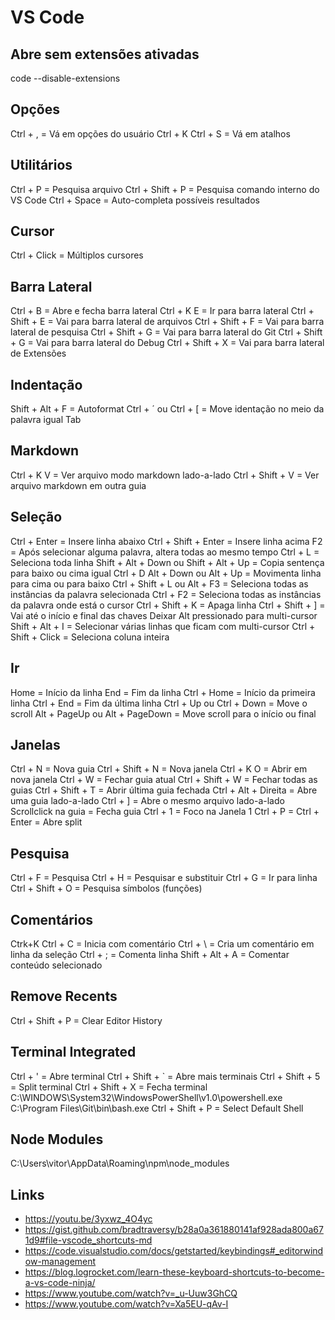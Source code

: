 # VS Code

## Abre sem extensões ativadas
code --disable-extensions

## Opções
Ctrl + , = Vá em opções do usuário
Ctrl + K Ctrl + S = Vá em atalhos

## Utilitários
Ctrl + P = Pesquisa arquivo
Ctrl + Shift + P = Pesquisa comando interno do VS Code
Ctrl + Space = Auto-completa possíveis resultados

## Cursor
Ctrl + Click = Múltiplos cursores

## Barra Lateral

Ctrl + B = Abre e fecha barra lateral
Ctrl + K E = Ir para barra lateral
Ctrl + Shift + E = Vai para barra lateral de arquivos
Ctrl + Shift + F = Vai para barra lateral de pesquisa
Ctrl + Shift + G = Vai para barra lateral do Git
Ctrl + Shift + G = Vai para barra lateral do Debug
Ctrl + Shift + X = Vai para barra lateral de Extensões

## Indentação
Shift + Alt + F = Autoformat
Ctrl + ´ ou Ctrl + [ = Move identação no meio da palavra igual Tab

## Markdown

Ctrl + K V = Ver arquivo modo markdown lado-a-lado
Ctrl + Shift + V = Ver arquivo markdown em outra guia

## Seleção

Ctrl + Enter = Insere linha abaixo
Ctrl + Shift + Enter = Insere linha acima
F2 = Após selecionar alguma palavra, altera todas ao mesmo tempo
Ctrl + L = Seleciona toda linha
Shift + Alt + Down ou Shift + Alt + Up = Copia sentença para baixo ou cima igual Ctrl + D
Alt + Down ou Alt + Up = Movimenta linha para cima ou para baixo
Ctrl + Shift + L ou Alt + F3 = Seleciona todas as instâncias da palavra selecionada
Ctrl + F2 = Seleciona todas as instâncias da palavra onde está o cursor
Ctrl + Shift + K = Apaga linha
Ctrl + Shift + ] = Vai até o início e final das chaves
Deixar Alt pressionado para multi-cursor
Shift + Alt + I = Selecionar várias linhas que ficam com multi-cursor
Ctrl + Shift + Click = Seleciona coluna inteira

## Ir

Home = Início da linha
End = Fim da linha
Ctrl + Home = Início da primeira linha
Ctrl + End = Fim da última linha
Ctrl + Up ou Ctrl + Down = Move o scroll
Alt + PageUp ou Alt + PageDown = Move scroll para o início ou final

## Janelas

Ctrl + N = Nova guia
Ctrl + Shift + N = Nova janela
Ctrl + K O = Abrir em nova janela
Ctrl + W = Fechar guia atual
Ctrl + Shift + W = Fechar todas as guias
Ctrl + Shift + T = Abrir última guia fechada
Ctrl + Alt + Direita = Abre uma guia lado-a-lado
Ctrl + ] = Abre o mesmo arquivo lado-a-lado
Scrollclick na guia = Fecha guia
Ctrl + 1 = Foco na Janela 1
Ctrl + P = Ctrl + Enter = Abre split

## Pesquisa

Ctrl + F = Pesquisa
Ctrl + H = Pesquisar e substituir
Ctrl + G = Ir para linha
Ctrl + Shift + O = Pesquisa símbolos (funções)

## Comentários

Ctrk+K Ctrl + C = Inicia com comentário
Ctrl + \ = Cria um comentário em linha da seleção
Ctrl + ; = Comenta linha
Shift + Alt + A = Comentar conteúdo selecionado

## Remove Recents

Ctrl + Shift + P = Clear Editor History

## Terminal Integrated

Ctrl + ' = Abre terminal
Ctrl + Shift + ` = Abre mais terminais
Ctrl + Shift + 5 = Split terminal
Ctrl + Shift + X = Fecha terminal
C:\WINDOWS\System32\WindowsPowerShell\v1.0\powershell.exe
C:\Program Files\Git\bin\bash.exe
Ctrl + Shift + P = Select Default Shell

## Node Modules

C:\Users\vitor\AppData\Roaming\npm\node_modules

## Links

- https://youtu.be/3yxwz_4O4yc
- https://gist.github.com/bradtraversy/b28a0a361880141af928ada800a671d9#file-vscode_shortcuts-md
- https://code.visualstudio.com/docs/getstarted/keybindings#_editorwindow-management
- https://blog.logrocket.com/learn-these-keyboard-shortcuts-to-become-a-vs-code-ninja/
- https://www.youtube.com/watch?v=_u-Uuw3GhCQ
- https://www.youtube.com/watch?v=Xa5EU-qAv-I
